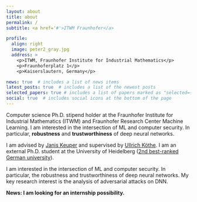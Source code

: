 ```yaml
---
layout: about
title: about
permalink: /
subtitle: <a href='#'>ITWM Fraunhofer</a>

profile:
  align: right
  image: peter2_gray.jpg
  address: >
    <p>ITWM, Fraunhofer Institute for Industrial Mathematics</p>
    <p>Fraunhoferplatz 1</p>
    <p>Kaiserslautern, Germany</p>

news: true  # includes a list of news items
latest_posts: true  # includes a list of the newest posts
selected_papers: true # includes a list of papers marked as "selected={true}"
social: true  # includes social icons at the bottom of the page
---
```


Computer science Ph.D. stipend holder at the Fraunhofer Institute for Industrial Mathematics (ITWM) and Fraunhofer Research Center Machine Learning. I am interested in the intersection of ML and computer security. In particular, **robustness** and **trustworthiness** of deep neural networks.

I am advised by  [Janis Keuper](https://www.itwm.fraunhofer.de/en/departments/hpc/staff/janis-keuper.html)  and supervised by [Ullrich Köthe](https://hci.iwr.uni-heidelberg.de/vislearn/people/ullrich-koethe). I am an external Ph.D. student at the University of Heidelberg  ([2nd best-ranked German university](https://www.usnews.com/education/best-global-universities/germany)).

I am interested in the intersection of ML and computer security. In particular, the robustness and trustworthiness of deep neural networks. My key research interest is the analysis of adversarial attacks on DNN.


**News: I am looking for an internship possibility.**



<script src="https://tryhackme.com/badge/1768902"></script>


